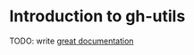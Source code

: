 # Introduction to gh-utils

TODO: write [great documentation](http://jacobian.org/writing/what-to-write/)
